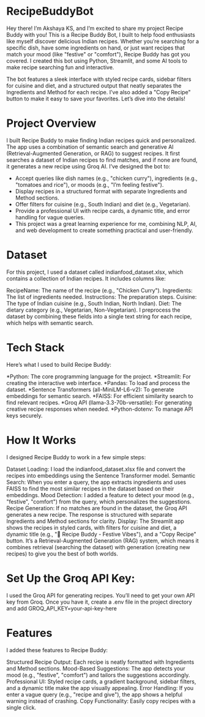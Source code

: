# RecipeBuddyBot

Hey there! I’m Akshaya KS, and I’m excited to share my project Recipe Buddy with you! This is a Recipe Buddy Bot, I built to help food enthusiasts like myself discover delicious Indian recipes. Whether you’re searching for a specific dish, have some ingredients on hand, or just want recipes that match your mood (like "festive" or "comfort"), Recipe Buddy has got you covered. I created this bot using Python, Streamlit, and some  AI tools to make recipe searching fun and interactive.

The bot features a sleek interface with styled recipe cards, sidebar filters for cuisine and diet, and a structured output that neatly separates the Ingredients and Method for each recipe. I’ve also added a "Copy Recipe" button to make it easy to save your favorites. Let’s dive into the details!

# Project Overview

I built Recipe Buddy to make finding Indian recipes quick and personalized. The app uses a combination of semantic search and generative AI (Retrieval-Augmented Generation, or RAG) to suggest recipes. It first searches a dataset of Indian recipes to find matches, and if none are found, it generates a new recipe using Groq AI. I’ve designed the bot to:

* Accept queries like dish names (e.g., "chicken curry"), ingredients (e.g., "tomatoes and rice"), or moods (e.g., "I’m feeling festive").
* Display recipes in a structured format with separate Ingredients and Method sections.
* Offer filters for cuisine (e.g., South Indian) and diet (e.g., Vegetarian).
* Provide a professional UI with recipe cards, a dynamic title, and error handling for vague queries.
* This project was a great learning experience for me, combining NLP, AI, and web development to create something practical and user-friendly.


# Dataset

For this project, I used a dataset called indianfood_dataset.xlsx, which contains a collection of Indian recipes. It includes columns like:

RecipeName: The name of the recipe (e.g., "Chicken Curry").
Ingredients: The list of ingredients needed.
Instructions: The preparation steps.
Cuisine: The type of Indian cuisine (e.g., South Indian, North Indian).
Diet: The dietary category (e.g., Vegetarian, Non-Vegetarian).
I preprocess the dataset by combining these fields into a single text string for each recipe, which helps with semantic search.


# Tech Stack
Here’s what I used to build Recipe Buddy:

*Python: The core programming language for the project.
*Streamlit: For creating the interactive web interface.
*Pandas: To load and process the dataset.
*Sentence Transformers (all-MiniLM-L6-v2): To generate embeddings for semantic search.
*FAISS: For efficient similarity search to find relevant recipes.
*Groq API (llama-3.3-70b-versatile): For generating creative recipe responses when needed.
*Python-dotenv: To manage API keys securely.

# How It Works
I designed Recipe Buddy to work in a few simple steps:

Dataset Loading: I load the indianfood_dataset.xlsx file and convert the recipes into embeddings using the Sentence Transformer model.
Semantic Search: When you enter a query, the app extracts ingredients and uses FAISS to find the most similar recipes in the dataset based on their embeddings.
Mood Detection: I added a feature to detect your mood (e.g., "festive", "comfort") from the query, which personalizes the suggestions.
Recipe Generation: If no matches are found in the dataset, the Groq API generates a new recipe. The response is structured with separate Ingredients and Method sections for clarity.
Display: The Streamlit app shows the recipes in styled cards, with filters for cuisine and diet, a dynamic title (e.g., "🍴 Recipe Buddy - Festive Vibes"), and a "Copy Recipe" button.
It’s a Retrieval-Augmented Generation (RAG) system, which means it combines retrieval (searching the dataset) with generation (creating new recipes) to give you the best of both worlds.


# Set Up the Groq API Key:
I used the Groq API for generating recipes. You’ll need to get your own API key from Groq. Once you have it, create a .env file in the project directory and add 
GROQ_API_KEY=your-api-key-here

# Features
I added  these features to Recipe Buddy:

Structured Recipe Output: Each recipe is neatly formatted with Ingredients and Method sections.
Mood-Based Suggestions: The app detects your mood (e.g., "festive", "comfort") and tailors the suggestions accordingly.
Professional UI: Styled recipe cards, a gradient background, sidebar filters, and a dynamic title make the app visually appealing.
Error Handling: If you enter a vague query (e.g., "recipe and give"), the app shows a helpful warning instead of crashing.
Copy Functionality: Easily copy recipes with a single click.
